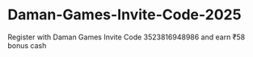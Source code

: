 # Daman-Games-Invite-Code-2025
Register with Daman Games Invite Code 3523816948986 and earn ₹58 bonus cash
